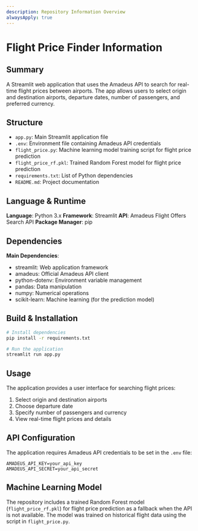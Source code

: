 ```yaml
---
description: Repository Information Overview
alwaysApply: true
---
```


# Flight Price Finder Information

## Summary
A Streamlit web application that uses the Amadeus API to search for real-time flight prices between airports. The app allows users to select origin and destination airports, departure dates, number of passengers, and preferred currency.

## Structure
- `app.py`: Main Streamlit application file
- `.env`: Environment file containing Amadeus API credentials
- `flight_price.py`: Machine learning model training script for flight price prediction
- `flight_price_rf.pkl`: Trained Random Forest model for flight price prediction
- `requirements.txt`: List of Python dependencies
- `README.md`: Project documentation

## Language & Runtime
**Language**: Python 3.x
**Framework**: Streamlit
**API**: Amadeus Flight Offers Search API
**Package Manager**: pip

## Dependencies
**Main Dependencies**:
- streamlit: Web application framework
- amadeus: Official Amadeus API client
- python-dotenv: Environment variable management
- pandas: Data manipulation
- numpy: Numerical operations
- scikit-learn: Machine learning (for the prediction model)

## Build & Installation
```bash
# Install dependencies
pip install -r requirements.txt

# Run the application
streamlit run app.py
```

## Usage
The application provides a user interface for searching flight prices:
1. Select origin and destination airports
2. Choose departure date
3. Specify number of passengers and currency
4. View real-time flight prices and details

## API Configuration
The application requires Amadeus API credentials to be set in the `.env` file:
```
AMADEUS_API_KEY=your_api_key
AMADEUS_API_SECRET=your_api_secret
```

## Machine Learning Model
The repository includes a trained Random Forest model (`flight_price_rf.pkl`) for flight price prediction as a fallback when the API is not available. The model was trained on historical flight data using the script in `flight_price.py`.